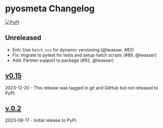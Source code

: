 # pyosmeta Changelog

[![PyPI](https://img.shields.io/pypi/v/pyosmeta.svg)](https://pypi.org/project/pyosmeta/)

## Unreleased

* Enh: Use `hatch_vcs` for dynamic versioning (@lwasser, #82)
* Fix: migrate to pytest for tests and setup hatch scripts (#89, @lwasser)
* Add: Partner support to package (#92, @lwasser)

## [v0.15](https://github.com/pyOpenSci/pyosMeta/releases/tag/v0.15)

2023-12-20 - This release was tagged in git and GitHub but not released to PyPI.

## [v.0.2](https://pypi.org/project/pyosmeta/0.2)

2023-08-17 - Initial release to PyPI.
